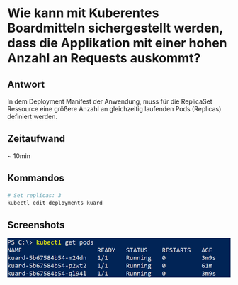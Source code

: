 # Wie kann mit Kuberentes Boardmitteln sichergestellt werden, dass die Applikation mit einer hohen Anzahl an Requests auskommt?

## Antwort
In dem Deployment Manifest der Anwendung, muss für die ReplicaSet Ressource eine größere Anzahl an gleichzeitig laufenden Pods (Replicas) definiert werden. 

## Zeitaufwand 
~ 10min

## Kommandos
```powershell
# Set replicas: 3
kubectl edit deployments kuard
```

## Screenshots

![Kuard](../images/03_kuard_pods.PNG)
